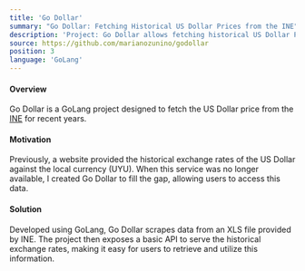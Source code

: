 ```yaml
---
title: 'Go Dollar'
summary: "Go Dollar: Fetching Historical US Dollar Prices from the INE"
description: 'Project: Go Dollar allows fetching historical US Dollar Prices from the INE'
source: https://github.com/marianozunino/godollar
position: 3
language: 'GoLang'
---
```

#### Overview

Go Dollar is a GoLang project designed to fetch the US Dollar price from the [INE](https://www.gub.uy/instituto-nacional-estadistica/) for recent years.

#### Motivation

Previously, a website provided the historical exchange rates of the US Dollar against the local currency (UYU).
When this service was no longer available, I created Go Dollar to fill the gap, allowing users to access this data.

#### Solution

Developed using GoLang, Go Dollar scrapes data from an XLS file provided by INE.
The project then exposes a basic API to serve the historical exchange rates, making it easy for users to retrieve and utilize this information.

